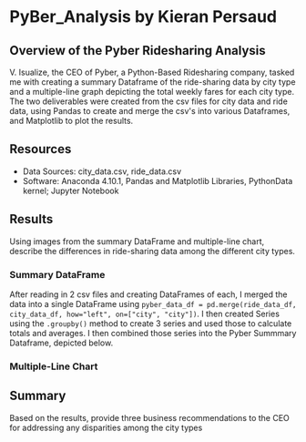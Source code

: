 # PyBer_Analysis by Kieran Persaud

## Overview of the Pyber Ridesharing Analysis
V. Isualize, the CEO of Pyber, a Python-Based Ridesharing company, tasked me with creating a summary Dataframe of the ride-sharing data by city type and a multiple-line graph depicting the total weekly fares for each city type. The two deliverables were created from the csv files for city data and ride data, using Pandas to create and merge the csv's into various Dataframes, and Matplotlib to plot the results.

## Resources
- Data Sources: city_data.csv, ride_data.csv
- Software: Anaconda 4.10.1, Pandas and Matplotlib Libraries, PythonData kernel; Jupyter Notebook
 
## Results
Using images from the summary DataFrame and multiple-line chart, describe the differences in ride-sharing data among the different city types.

### Summary DataFrame
After reading in 2 csv files and creating DataFrames of each, I merged the data into a single DataFrame using 
```pyber_data_df = pd.merge(ride_data_df, city_data_df, how="left", on=["city", "city"])```. I then created Series using the ```.groupby()``` method to create 3 series and used those to calculate totals and averages.
I then combined those series into the Pyber Summmary Dataframe, depicted below.




### Multiple-Line Chart


## Summary
Based on the results, provide three business recommendations to the CEO for addressing any disparities among the city types
